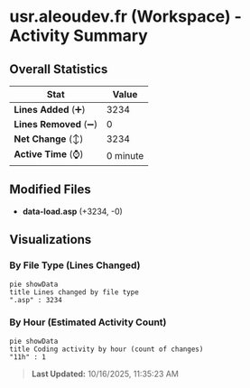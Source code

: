 # usr.aleoudev.fr (Workspace) - Activity Summary 

## Overall Statistics

| Stat                   | Value                                                             |
| ---------------------- | ----------------------------------------------------------------- |
| **Lines Added** (➕)   | 3234                                          |
| **Lines Removed** (➖) | 0                                        |
| **Net Change** (↕)    | 3234                |
| **Active Time** (⌚)   | 0 minute |


## Modified Files
- **data-load.asp** (+3234, -0)

## Visualizations

### By File Type (Lines Changed)

```mermaid
pie showData
title Lines changed by file type
".asp" : 3234
```

### By Hour (Estimated Activity Count)

```mermaid
pie showData
title Coding activity by hour (count of changes)
"11h" : 1
```


> **Last Updated:** 10/16/2025, 11:35:23 AM